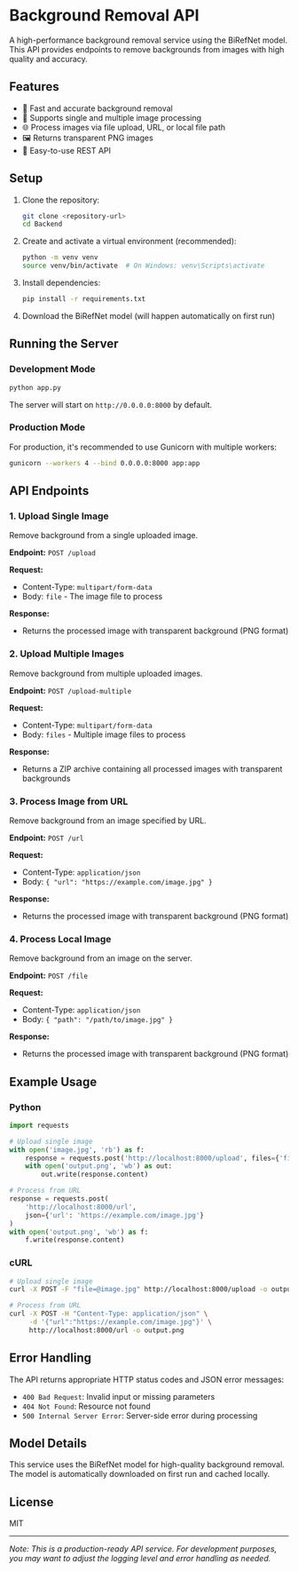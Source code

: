 # Background Removal API

A high-performance background removal service using the BiRefNet model. This API provides endpoints to remove backgrounds from images with high quality and accuracy.

## Features

- 🚀 Fast and accurate background removal
- 🔄 Supports single and multiple image processing
- 🌐 Process images via file upload, URL, or local file path
- 🖼️ Returns transparent PNG images
- 🧩 Easy-to-use REST API

## Setup

1. Clone the repository:
   ```bash
   git clone <repository-url>
   cd Backend
   ```

2. Create and activate a virtual environment (recommended):
   ```bash
   python -m venv venv
   source venv/bin/activate  # On Windows: venv\Scripts\activate
   ```

3. Install dependencies:
   ```bash
   pip install -r requirements.txt
   ```

4. Download the BiRefNet model (will happen automatically on first run)

## Running the Server

### Development Mode
```bash
python app.py
```

The server will start on `http://0.0.0.0:8000` by default.

### Production Mode
For production, it's recommended to use Gunicorn with multiple workers:
```bash
gunicorn --workers 4 --bind 0.0.0.0:8000 app:app
```

## API Endpoints

### 1. Upload Single Image
Remove background from a single uploaded image.

**Endpoint:** `POST /upload`

**Request:**
- Content-Type: `multipart/form-data`
- Body: `file` - The image file to process

**Response:**
- Returns the processed image with transparent background (PNG format)

### 2. Upload Multiple Images
Remove background from multiple uploaded images.

**Endpoint:** `POST /upload-multiple`

**Request:**
- Content-Type: `multipart/form-data`
- Body: `files` - Multiple image files to process

**Response:**
- Returns a ZIP archive containing all processed images with transparent backgrounds

### 3. Process Image from URL
Remove background from an image specified by URL.

**Endpoint:** `POST /url`

**Request:**
- Content-Type: `application/json`
- Body: `{ "url": "https://example.com/image.jpg" }`

**Response:**
- Returns the processed image with transparent background (PNG format)

### 4. Process Local Image
Remove background from an image on the server.

**Endpoint:** `POST /file`

**Request:**
- Content-Type: `application/json`
- Body: `{ "path": "/path/to/image.jpg" }`

**Response:**
- Returns the processed image with transparent background (PNG format)

## Example Usage

### Python
```python
import requests

# Upload single image
with open('image.jpg', 'rb') as f:
    response = requests.post('http://localhost:8000/upload', files={'file': f})
    with open('output.png', 'wb') as out:
        out.write(response.content)

# Process from URL
response = requests.post(
    'http://localhost:8000/url',
    json={'url': 'https://example.com/image.jpg'}
)
with open('output.png', 'wb') as f:
    f.write(response.content)
```

### cURL
```bash
# Upload single image
curl -X POST -F "file=@image.jpg" http://localhost:8000/upload -o output.png

# Process from URL
curl -X POST -H "Content-Type: application/json" \
     -d '{"url":"https://example.com/image.jpg"}' \
     http://localhost:8000/url -o output.png
```

## Error Handling

The API returns appropriate HTTP status codes and JSON error messages:
- `400 Bad Request`: Invalid input or missing parameters
- `404 Not Found`: Resource not found
- `500 Internal Server Error`: Server-side error during processing

## Model Details

This service uses the BiRefNet model for high-quality background removal. The model is automatically downloaded on first run and cached locally.

## License

MIT

---

*Note: This is a production-ready API service. For development purposes, you may want to adjust the logging level and error handling as needed.*